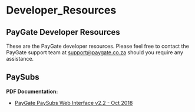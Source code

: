 # Developer_Resources
## PayGate Developer Resources
These are the PayGate developer resources. Please feel free to contact the PayGate support team at support@paygate.co.za should you require any assistance.

## PaySubs
**PDF Documentation:**
* [PayGate PaySubs Web Interface v2.2 - Oct 2018](https://github.com/PayGate/Developer_Resources/raw/master/assets/PaySubs/PayGate_PaySubs_Web_Interface_v2.2_-_Oct_2018.pdf)

